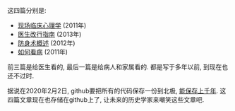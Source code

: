 <!--
.. title: 医改四篇
.. slug: Four_articles_on_health_care_reform
.. date: 2019-12-29 00:00 UTC+08:00
.. tags: 
.. category: 
.. link:
.. description:
.. type: text
-->

这四篇分别是:

* [现场临床心理学](../clinical_psychology_in_field/) (2011年)
* [医生改行指南](../guideline_of_career_change_for_medical_doctor%20/) (2013年)
* [防身术概述](../Self_Defense_101/) (2012年)
* [如何看病](../../ophthalmology/How-to-see-a-doctor/) (2011年)

前三篇是给医生看的, 最后一篇是给病人和家属看的. 都是写于多年以前, 到现在也还不过时. 

据说在2020年2月2日, github要把所有的代码保存一份到北极, [能保存上千年](https://archiveprogram.github.com/). 这四篇文章现在也存储在github上了, 让未来的历史学家来嘲笑这些文章吧.


